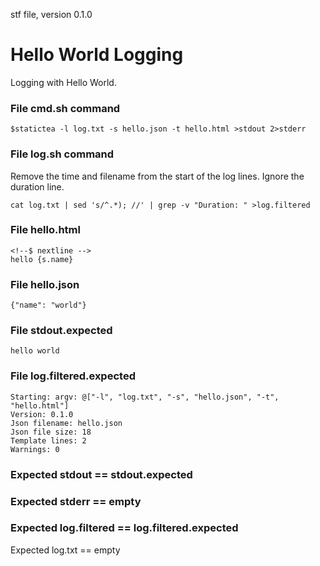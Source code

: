 stf file, version 0.1.0

# Hello World Logging

Logging with Hello World.

### File cmd.sh command

~~~
$statictea -l log.txt -s hello.json -t hello.html >stdout 2>stderr
~~~

### File log.sh command

Remove the time and filename from the start of the log lines.
Ignore the duration line.

~~~
cat log.txt | sed 's/^.*); //' | grep -v "Duration: " >log.filtered
~~~

### File hello.html

~~~
<!--$ nextline -->
hello {s.name}
~~~

### File hello.json

~~~
{"name": "world"}
~~~

### File stdout.expected

~~~
hello world
~~~

### File log.filtered.expected

~~~
Starting: argv: @["-l", "log.txt", "-s", "hello.json", "-t", "hello.html"]
Version: 0.1.0
Json filename: hello.json
Json file size: 18
Template lines: 2
Warnings: 0
~~~

### Expected stdout == stdout.expected
### Expected stderr == empty
### Expected log.filtered == log.filtered.expected
Expected log.txt == empty
